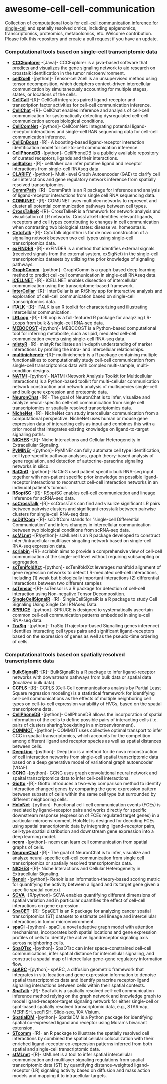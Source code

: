 # awesome-cell-cell-communication

Collection of computational tools for [cell-cell communication inference for single-cell](https://pubmed.ncbi.nlm.nih.gov/32435978/) and spatially resolved omics, including epigenomics, transcriptomics, proteomics, metabolomics, etc. Welcome contribution. Please folk this repository and create a pull request if you have an update. 

### Computational tools based on single-cell transcriptomic data
- __[CCCExplorer](https://github.com/methodistsmab/CCCExplorer)__ -[Java]- CCCExplorer is a java-based software that predicts and visualizes the gene signaling network to aid research on crosstalk identification in the tumor microenvironment.
- __[cell2cell](https://github.com/earmingol/cell2cell)__ -[python]- Tensor-cell2cell is an unsupervised method using tensor decomposition, which deciphers context-driven intercellular communication by simultaneously accounting for multiple stages, states, or locations of the cells.
- __[CellCall](https://github.com/ShellyCoder/cellcall)__ -[R]- CellCall integrates paired ligand-receptor and transcription factor activities for cell-cell communication inference.
- __[CellChat](https://github.com/sqjin/CellChat)__ -[R]- CellChat enables inference and analysis of cell-cell communication for systematically detecting dysregulated cell-cell communication across biological conditions.
- __[CellComNet](https://github.com/plhhnu/CellComNet)__ -[python]- CellComNet: Integrating potential ligand-receptor interactions and single-cell RAN sequencing data for cell-cell communication inference.
- __[CellEnBoost](https://github.com/yuanruya/CellEnBoost)__ -[R]- A boosting-based ligand-receptor interaction identification model for cell-to-cell communication inference.
- __[CellPhoneDB](https://github.com/Teichlab/cellphonedb)__ -[python]- CellPhoneDB is a publicly available repository of curated receptors, ligands and their interactions.
- __[celltalker](https://github.com/arc85/celltalker)__ -[R]- celltalker can infer putative ligand and receptor interactions from single-cell RNAseq data.
- __[CLARIFY](https://github.com/MihirBafna/clarify)__ -[python]- Multi-level Graph Autoencoder (GAE) to clarify cell cell interactions and gene regulatory network inference from spatially resolved transcriptomics.
- __[CommPath](https://github.com/yingyonghui/CommPath)__ -[R]- CommPath is an R package for inference and analysis of ligand-receptor interactions from single cell RNA sequencing data.
- __[COMUNET](https://github.com/ScialdoneLab/COMUNET)__ -[R]- COMUNET uses multiplex networks to represent and cluster all potential communication pathways between cell types.
- __[CrossTalkeR](https://github.com/CostaLab/CrossTalkeR)__ -[R]- CrossTalkeR is a framework for network analysis and visualisation of LR networks. CrossTalkeR identifies relevant ligands, receptors and cell types contributing to changes in cell communication when contrasting two biological states: disease vs. homeostasis.
- __[CytoTalk](https://github.com/tanlabcode/CytoTalk)__ -[R]- CytoTalk algorithm is for de novo construction of a signaling network between two cell types using single-cell transcriptomics data.
- __[exFINDER](https://github.com/ChanghanGitHub/exFINDER)__ -[R]- exFINDER is a method that identifies external signals (received signals from the external system, exSigNet) in the single-cell transcriptomics datasets by utilizing the prior knowledge of signaling pathways.
- __[GraphComm](https://github.com/bhklab/GraphComm)__ -[python]- GraphComm is a graph-based deep learning method to predict cell-cell communication in single-cell RNAseq data.
- __[iCELLNET](https://github.com/soumelis-lab/ICELLNET)__ -[R]- iCELLNET enables dissection of intercellular communication using the transcriptome-based framework.
- __[InterCellar](https://github.com/martaint/InterCellar)__ -[R]- InterCellar is an R/Shiny app for interactive analysis and exploration of cell-cell communication based on single-cell transcriptomics data.
- __[iTALK](https://github.com/Coolgenome/iTALK)__ -[R]- iTALK is an R toolkit for characterizing and illustrating intercellular communication.
- __[LRLoop](https://github.com/Pinlyu3/LRLoop)__ -[R]- LRLoop is a full-featured R package for analyzing LR-Loops from bulk & single-cell RNA-seq data.
- __[MEBOCOST](https://github.com/zhengrongbin/MEBOCOST)__ -[python]- MEBOCOST is a Python-based computational tool for inferring metabolite, such as lipid, mediated cell-cell communication events using single-cell RNA-seq data.
- __[mistyR](https://saezlab.github.io/mistyR/)__ -[R]- mistyR facilitates an in-depth understanding of marker interactions by profiling the intra- and intercellular relationships.
- __[multinichenetr](https://github.com/saeyslab/multinichenetr)__ -[R]- multinichenetr is a R package containing multiple functionalities to computationally study cell-cell communication from single-cell transcriptomics data with complex multi-sample, multi-condition designs.
- __[NATMI](https://github.com/forrest-lab/NATMI)__ -[python]- NATMI (Network Analysis Toolkit for Multicellular Interactions) is a Python-based toolkit for multi-cellular communication network construction and network analysis of multispecies single-cell and bulk gene expression and proteomic data.
- __[NeuronChat](https://github.com/Wei-BioMath/NeuronChat)__ -[R]- The goal of NeuronChat is to infer, visualize and analyze neural-specific cell-cell communication from single cell transcriptomics or spatially resolved transcriptomics data.
- __[NicheNet](https://github.com/saeyslab/nichenetr)__ -[R]- NicheNet can study intercellular communication from a computational perspective. NicheNet uses human or mouse gene expression data of interacting cells as input and combines this with a prior model that integrates existing knowledge on ligand-to-target signaling paths.
- __[NICHES](https://github.com/msraredon/NICHES)__ -[R]- Niche Interactions and Cellular Heterogeneity in Extracellular Signaling.
- __[PyMINEr](https://bitbucket.org/scottyler892/pyminer_release/src/master/)__ -[python]- PyMINEr can fully automate cell type identification, cell type-specific pathway analyses, graph theory-based analysis of gene regulation, and detection of autocrine-paracrine signaling networks in silico.
- __[RaCInG](https://github.com/SysBioOncology/RaCInG)__ -[python]- RaCInG used patient specific bulk RNA-seq input together with non-patient specific prior knowledge on possible ligand-receptor interactions to reconstruct cell-cell interaction networks in an indivudal patient's tumour.
- __[RSoptSC](https://github.com/mkarikom/RSoptSC)__ -[R]- RSoptSC enables cell-cell communication and lineage inference for scRNA-seq data.
- __[scCrossTalk](https://github.com/ZJUFanLab/scCrossTalk)__ -[R]- scCrossTalk can find and visulize significant LR pairs between pairwise clusters and significant crosstalk between pairwise clusters for single-cell RNA-seq data.
- __[scDiffCom](https://github.com/CyrilLagger/scDiffCom)__ -[R]- scDiffCom stands for “single-cell Differential Communication” and infers changes in intercellular communication between two biological conditions from scRNA-seq data.
- __[scMLnet](https://github.com/SunXQlab/scMLnet)__ -[R/python]- scMLnet is an R package developed to construct inter-/intracellular multilayer singaling network based on single-cell RNA-seq expression data.
- __[scriabin](https://github.com/BlishLab/scriabin)__ -[R]- scriabin aims to provide a comprehensive view of cell-cell communication at the single-cell level without requiring subsampling or aggregation.
- __[scTenifoldXct](https://github.com/cailab-tamu/scTenifoldXct)__ -[python]- scTenifoldXct leverages manifold alignment of gene regression networks to detect LR-mediated cell-cell interactions, including (1) weak but biologically important interactions (2) differential interactions between two different samples
- __[scTensor](https://github.com/rikenbit/scTensor)__ -[R]- scTensor is a R package for detection of cell-cell interaction using Non-negative Tensor Decomposition.
- __[SingleCellSignalR](https://github.com/SCA-IRCM/SingleCellSignalR)__ -[R]- SingleCellSignalR is a R package to study Cell Signaling Using Single Cell RNAseq Data.
- __[SPRUCE](https://github.com/causalpathlab/spruceTopic)__ -[python]- SPRUCE is designed to systematically ascertain common cell-cell communication patterns embedded in single-cell RNA-seq data.
- __[TraSig](https://github.com/doraadong/TraSig)__ -[python]- TraSig (Trajectory-based Signalling genes inference) identifies interacting cell types pairs and significant ligand-receptors based on the expression of genes as well as the pseudo-time ordering of cells. 

### Computational tools based on spatially resolved transcriptomic data
- __[BulkSignalR](https://github.com/jcolinge/BulkSignalR)__ -[R]- BulkSignalR is a R package to infer ligand-receptor networks with downstream pathways from bulk data or spatial data (localized bulk data).
- __[CCPLS](https://github.com/bioinfo-tsukuba/CCPLS)__ -[R]- CCPLS (Cell-Cell communications analysis by Partial Least Square regression modeling) is a statistical framework for identifying cell-cell communications as the effects of multiple neighboring cell types on cell-to-cell expression variability of HVGs, based on the spatial transcriptome data.
- __[CellPhoneDB](https://github.com/ventolab/CellphoneDB)__ -[python]- CellPhoneDB allows the incorporation of spatial information of the cells to define possible pairs of interacting cells (i.e. pairs of clusters sharing/coexisting in a microenvironment).
- __[COMMOT](https://github.com/zcang/COMMOT)__ -[python]- COMMOT uses collective optimal transport to infer CCC in spatial transcriptomics, which accounts for the competition among different ligand and receptor species as well as spatial distances between cells.
- __[DeepLinc](https://github.com/xryanglab/DeepLinc)__ -[python]- DeepLinc is a method for de novo reconstruction of cell interaction networks from single-cell spatial transcriptomic data based on a deep generative model of variational graph autoencoder (VGAE).
- __[GCNG](https://github.com/xiaoyeye/GCNG)__ -[python]- GCNG uses graph convolutional neural network and spaital transcriptomics data to infer cell-cell interactions.
- __[Giotto](https://github.com/drieslab/Giotto)__ -[R]- Giotto introduces a two-way comparison method to identify interaction changed genes by comparing the gene expression pattern between subsets of cells within the same cell type but surrounded by different neighboring cells.
- __[HoloNet](https://github.com/lhc17/HoloNet)__ -[python]- Functional cell–cell communication events (FCEs) is mediated by ligand–receptor pairs and works directly for specific downstream response (expression of FCEs regulated target genes) in a particular microenvironment. HoloNet is designed for decoding FCEs using spatial transcriptomic data by integrating ligand–receptor pairs, cell-type spatial distribution and downstream gene expression into a deep learning model.
- __[ncem](https://github.com/theislab/ncem)__ -[python]- ncem can learn cell communication from spatial graphs of cells.
- __[NeuronChat](https://github.com/Wei-BioMath/NeuronChat)__ -[R]- The goal of NeuronChat is to infer, visualize and analyze neural-specific cell-cell communication from single cell transcriptomics or spatially resolved transcriptomics data.
- __[NICHES](https://github.com/msraredon/NICHES)__ -[R]- Niche Interactions and Cellular Heterogeneity in Extracellular Signaling.
- __[Renoir](https://github.com/Zafar-Lab/Renoir)__ -[python]- Renoir is an information-theory-based scoring metric for quantifying the activity between a ligand and its target gene given a specific spatial context.
- __[SCVA](https://github.com/damienArnol/svca)__ -[R/python]- SCVA enables quantifying different dimensions of spatial variation and in particular quantifies the effect of cell-cell interactions on gene expression.
- __[SpaCET](https://github.com/data2intelligence/SpaCET)__ -[R]- SpaCET is an R package for analyzing cancer spatial transcriptomics (ST) datasets to estimate cell lineage and intercellular interactions in tumor microenvironment.
- __[spaCI](https://github.com/QSong-github/spaCI)__ -[python]- spaCI, a novel adaptive graph model with attention mechanisms, incorporates both spatial locations and gene expression profiles of cells to identify the active ligandreceptor signaling axis across neighboring cells.
- __[SpaOTsc](https://github.com/zcang/SpaOTsc)__ -[python]- SpaOTsc can infer space-constrained cell-cell communications, infer spatial distance for intercellular signaling, and construct a spatial map of intercellular gene-gene regulatory information flow.
- __[spARC](https://github.com/KrishnaswamyLab/sparc)__ -[python]- spARC, a diffusion geometric framework that integrates in situ location and gene expression information to denoise spatial transcriptomics data and identify paracrine receptor-ligand signaling interactions between cells within their spatial contexts. 
- __[SpaTalk](https://github.com/ZJUFanLab/SpaTalk)__ -[R]- SpaTalk is a spatially resolved cell-cell communication inference method relying on the graph network and knowledge graph to model ligand-receptor-target signaling network for either single-cell or spot-based spatially resolved transcriptomic data, e.g., STARmap, MERFISH, seqFISH, Slide-seq, 10X Visium.
- __[SpatialDM](https://github.com/StatBiomed/SpatialDM)__ -[python]- SpatialDM is a Python package for identifying spatial co-expressed ligand and receptor using Moran's bivariant extension.
- __[STcomm](https://github.com/gpenglab/STcomm)__ -[R]- an R package to illustrate the spatially resolved cell interactions by combined the spatial cellular colocalization with their enriched ligand-receptor co-expression patterns inferred from both spatial and single-cell transcriptomic data.
- __[stMLnet](https://github.com/SunXQlab/stMLnet)__ -[R]- stMLnet is a tool to infer spatial intercellular communication and multilayer signaling regulations from spatial transcriptomic data (ST) by quantifying distance-weighted ligand–receptor (LR) signaling activity based on diffusion and mass action models and mapping it to intracellular targets.
